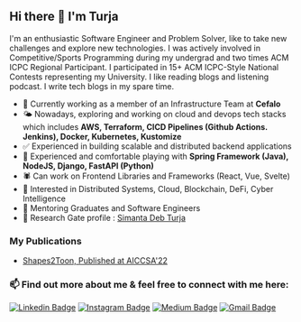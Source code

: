 ## Hi there 👋 I'm Turja
I'm an enthusiastic Software Engineer and Problem Solver, like to take new challenges and explore new technologies. I was actively involved in Competitive/Sports Programming during my undergrad and two times ACM ICPC Regional Participant. I participated in 15+ ACM ICPC-Style National Contests representing my University. I like reading blogs and listening podcast. I write tech blogs in my spare time.

- 🏡 Currently working as a member of an Infrastructure Team at **Cefalo**
- 🌤️ Nowadays, exploring and working on cloud and devops tech stacks which includes **AWS, Terraform, CICD Pipelines (Github Actions. Jenkins), Docker, Kubernetes, Kustomize**
- ✅ Experienced in building scalable and distributed backend applications
- 🐞 Experienced and comfortable playing with **Spring Framework (Java), NodeJS, Django, FastAPI (Python)**
- 🕷️ Can work on Frontend Libraries and Frameworks (React, Vue, Svelte)
- 📖 Interested in Distributed Systems, Cloud, Blockchain, DeFi, Cyber Intelligence
- 🤖 Mentoring Graduates and Software Engineers
- 🧐 Research Gate profile : [Simanta Deb Turja](https://www.researchgate.net/profile/Simanta-Deb-Turja)

### My Publications
  - [Shapes2Toon, Published at AICCSA'22](https://ieeexplore.ieee.org/document/10017484/)


### 📫 Find out more about me & feel free to connect with me here:

[![Linkedin Badge](https://img.shields.io/badge/-simantaturja-blue?style=flat-square&logo=Linkedin&logoColor=white&link=https://www.linkedin.com/in/simantaturja/)](https://www.linkedin.com/in/simantaturja/)
[![Instagram Badge](https://img.shields.io/badge/-simantaturja-purple?style=flat-square&logo=instagram&logoColor=white&link=https://instagram.com/simantaturja/)](https://instagram.com/simantaturja)
[![Medium Badge](https://img.shields.io/badge/-@simantaturja-03a57a?style=flat-square&labelColor=000000&logo=Medium&link=https://medium.com/@simantaturja/)](https://medium.com/@simantaturja)
[![Gmail Badge](https://img.shields.io/badge/-simantaturja@gmail.com-c14438?style=flat-square&logo=Gmail&logoColor=white&link=mailto:simantaturja@gmail.com)](mailto:simantaturja@gmail.com)



